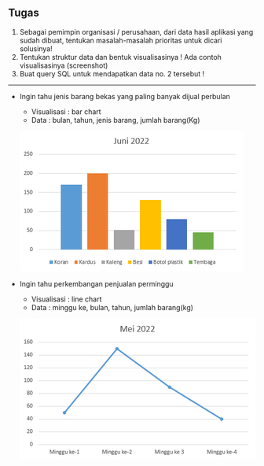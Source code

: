 ## Tugas
1. Sebagai pemimpin organisasi / perusahaan, dari data hasil aplikasi yang sudah dibuat, tentukan masalah-masalah prioritas untuk dicari solusinya!
2. Tentukan struktur data dan bentuk visualisasinya ! Ada contoh visualisasinya (screenshot)
3. Buat query SQL untuk mendapatkan data no. 2 tersebut !

---
- Ingin tahu jenis barang bekas yang paling banyak dijual perbulan
  - Visualisasi : bar chart
  - Data : bulan, tahun, jenis barang, jumlah barang(Kg)
  
  ![bulanan](https://github.com/nurdilafarha/IF214002/blob/main/pertemuan14/barangterjualbulanan.png)
  
- Ingin tahu perkembangan penjualan perminggu
  - Visualisasi : line chart
  - Data : minggu ke, bulan, tahun, jumlah barang(kg)
  
  ![perminggu](https://github.com/nurdilafarha/IF214002/blob/main/pertemuan14/perkmbgnperminggu.png)
